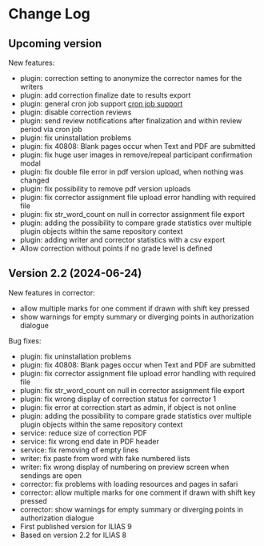 # Change Log

## Upcoming version
New features:
- plugin: correction setting to anonymize the corrector names for the writers
- plugin: add correction finalize date to results export
- plugin: general cron job support [cron job support](https://github.com/EDUTIEK/LongEssayAssessmentCron/)
- plugin: disable correction reviews
- plugin: send review notifications after finalization and within review period via cron job
- plugin: fix uninstallation problems
- plugin: fix 40808: Blank pages occur when Text and PDF are submitted
- plugin: fix huge user images in remove/repeal participant confirmation modal
- plugin: fix double file error in pdf version upload, when nothing was changed
- plugin: fix possibility to remove pdf version uploads
- plugin: fix corrector assignment file upload error handling with required file
- plugin: fix str_word_count on null in corrector assignment file export
- plugin: adding the possibility to compare grade statistics over multiple plugin objects within the same repository context
- plugin: adding writer and corrector statistics with a csv export
- Allow correction without points if no grade level is defined


## Version 2.2 (2024-06-24)
New features in corrector:
- allow multiple marks for one comment if drawn with shift key pressed
- show warnings for empty summary or diverging points in authorization dialogue

Bug fixes:
- plugin: fix uninstallation problems
- plugin: fix 40808: Blank pages occur when Text and PDF are submitted
- plugin: fix corrector assignment file upload error handling with required file
- plugin: fix str_word_count on null in corrector assignment file export
- plugin: fix wrong display of correction status for corrector 1
- plugin: fix error at correction start as admin, if object is not online
- plugin: adding the possibility to compare grade statistics over multiple plugin objects within the same repository context
- service: reduce size of correction PDF
- service: fix wrong end date in PDF header
- service: fix removing of empty lines
- writer: fix paste from word with fake numbered lists
- writer: fix wrong display of numbering on preview screen when sendings are open
- corrector: fix problems with loading resources and pages in safari
- corrector: allow multiple marks for one comment if drawn with shift key pressed
- corrector: show warnings for empty summary or diverging points in authorization dialogue
- First published version for ILIAS 9
- Based on version 2.2 for ILIAS 8